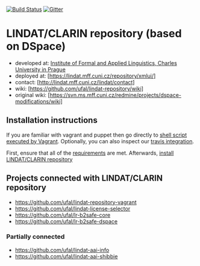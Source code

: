 [![Build Status](https://travis-ci.org/ufal/lindat-repository.svg?branch=master)](https://travis-ci.org/ufal/lindat-repository)
[![Gitter](https://badges.gitter.im/Join%20Chat.svg)](https://gitter.im/ufal/lindat-repository?utm_source=badge&utm_medium=badge&utm_campaign=pr-badge)

# LINDAT/CLARIN repository (based on DSpace)

* developed at: [Institute of Formal and Applied Linguistics, Charles University in Prague](http://ufal.mff.cuni.cz/)
* deployed at: [https://lindat.mff.cuni.cz/repository/xmlui/]
* contact: [http://lindat.mff.cuni.cz/lindat/contact]
* wiki: [https://github.com/ufal/lindat-repository/wiki]
* original wiki: [https://svn.ms.mff.cuni.cz/redmine/projects/dspace-modifications/wiki]



## Installation instructions

If you are familiar with vagrant and puppet then go directly to
[shell script executed by Vagrant](https://github.com/ufal/lindat-repository-vagrant/blob/master/Projects/setup.lindat.sh).
Optionally, you can also inspect our [travis integration](https://github.com/ufal/lindat-repository/blob/master/.travis.yml).

First, ensure that all of the [requirements](https://github.com/ufal/lindat-repository/wiki/Installation----Prerequisites) are met.
Afterwards, [install LINDAT/CLARIN repository](https://github.com/ufal/lindat-repository/wiki/Installation)


## Projects connected with LINDAT/CLARIN repository

* https://github.com/ufal/lindat-repository-vagrant
* https://github.com/ufal/lindat-license-selector
* https://github.com/ufal/lr-b2safe-core
* https://github.com/ufal/lr-b2safe-dspace

### Partially connected

* https://github.com/ufal/lindat-aai-info
* https://github.com/ufal/lindat-aai-shibbie
